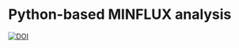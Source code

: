 # Python-based MINFLUX analysis

[![DOI](https://zenodo.org/badge/720110158.svg)](https://doi.org/10.5281/zenodo.15389695)
